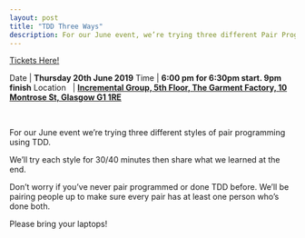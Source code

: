 ```yaml
---
layout: post
title: "TDD Three Ways"
description: For our June event, we’re trying three different Pair Programming and TDD styles. 6pm, Thursday 20th June 2019, at Incremental Group.
---
```

[Tickets Here!](https://www.eventbrite.com/e/tdd-in-three-different-ways-tickets-62520884649)

Date  | **Thursday 20th June 2019**
Time | **6:00 pm for 6:30pm start. 9pm finish**
Location &nbsp; | **<a href="https://goo.gl/maps/2We2Q7uUeAGWCxQW6" target="_blank">Incremental Group, 5th Floor, The Garment Factory, 10 Montrose St, Glasgow G1 1RE</a>**

<br/>

For our June event we’re trying three different styles of pair programming using TDD.

<!---
 * Ping Pong 
 * Silent 
 * Beginners Mind
-->

We’ll try each style for 30/40 minutes then share what we learned at the end.

Don’t worry if you’ve never pair programmed or done TDD before. We’ll be pairing people up to make sure every pair has at least one person who’s done both.

Please bring your laptops!

<!---
## Ping Pong

In pairs:
 * A writes a new test and sees that it fails.
 * B implements the code needed to pass the test.
 * B writes the next test and sees that it fails.
 * A implements the code needed to pass the test.

And so on. Refactoring is done whenever the need arises by whoever is driving.

More info: [Ping Pong Pattern](http://wiki.c2.com/?PairProgrammingPingPongPattern)

## Silent

In pairs:
 * You are not allowed to talk. 
 * All the communication is made through code. 
 * You are not allowed to use paper or write comments in the code or other files.
 * Set a three minute timer and switch every three minutes.

More info: [Silent](https://blog.adrianbolboaca.ro/2013/10/pair-programming-game-silent-programming/)

## Beginners Mind

In Pairs
-	One person is the driver and does all the coding
-	One person is the navigator and asks beginner, even basic and stupid questions like "what are you doing", "why are you doing this", "tell me what is happening in this code"
-	the driver is not allowed to be angry by the beginner questions of the technical coach; the driver needs to always explain what is their current idea, how they can implement it and why they chose this path.
-	Switch roles when were halfway through

More info: [Beginners Mind](https://blog.adrianbolboaca.ro/2013/10/beginners-mind/)

# The Exercise - Bank Account
You are working for a new challenger bank building their backend system.

Please implement the following features:

1. User can check balance

2. User can make a deposit to the account.
  A deposit has:
   - amount
   - description
   - transaction type of 'deposit'
   - transaction date <br/>
   We also need to store the transaction date.<br/><br/>


3. User can make a withdraw from the account.
  A withdrawl is the same as deposit except it has:
   - transaction type of 'deposit'<br/>

4. Account can have an overdraft. If user goes over the overdraft they are fined £10. The transaction type is 'fine'.

5. User can get a list of transactions.

6. Account pays 2% interest on savings, calculated monthly.

If you're not sure about a requirement just make something up, but try to keep things simple. Remember, it's just an exercise! You don't need to worry about capital gains tax or GDRP compliance!

For simplicity, don't worry about error cases (what if deposit amount is negative? etc).

Use your favourite lanaguge/tool/framework to build the app or build it online using [codesandbox.com](https://codesandbox.io/s/9349xjlnl4).

Have fun!
-->



